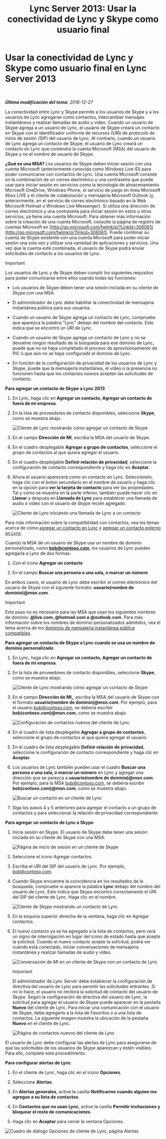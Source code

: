 ﻿---
title: 'Lync Server 2013: Usar la conectividad de Lync y Skype como usuario final'
TOCTitle: Usar la conectividad de Lync y Skype como usuario final
ms:assetid: ad22f731-118c-4349-8790-b1a72941cbdd
ms:mtpsurl: https://technet.microsoft.com/es-es/library/Dn440175(v=OCS.15)
ms:contentKeyID: 59602844
ms.date: 01/07/2017
mtps_version: v=OCS.15
ms.translationtype: HT
---

# Usar la conectividad de Lync y Skype como usuario final en Lync Server 2013

 

_**Última modificación del tema:** 2016-12-27_

La conectividad entre Lync y Skype permite a los usuarios de Skype y a los usuarios de Lync agregarse como contactos, intercambiar mensajes instantáneos y realizar llamadas de audio y vídeo. Cuando un usuario de Skype agrega a un usuario de Lync, el usuario de Skype creará un contacto en Skype con el identificador uniforme de recursos (URI) de protocolo de inicio de sesión (SIP) del usuario de Lync. Al contrario, cuando un usuario de Lync agrega un contacto de Skype, el usuario de Lync creará un contacto en Lync que contendrá la cuenta Microsoft (MSA) del usuario de Skype y no el nombre de usuario de Skype.

**¿Qué es una MSA?** Los usuarios de Skype deben iniciar sesión con una cuenta Microsoft (anteriormente conocida como Windows Live ID) para poder comunicarse con contactos de Lync. Una cuenta Microsoft consiste en la combinación de un correo electrónico y una contraseña que puede usar para iniciar sesión en servicios como la tecnología de almacenamiento Microsoft OneDrive, Windows Phone, el servicio de juego en línea Microsoft Xbox LIVE y el cliente de colaboración y mensajería Microsoft Outlook (y, anteriormente, en el servicio de correo electrónico basado en la Web Microsoft Hotmail o Windows Live Messenger). Si utiliza una dirección de correo electrónico y una contraseña para iniciar sesión en estos u otros servicios, ya tiene una cuenta Microsoft. Para obtener más información sobre la creación de una cuenta Microsoft, consulte la página de registro de cuentas Microsoft en [http://go.microsoft.com/fwlink/p/?LinkId=306061](http://go.microsoft.com/fwlink/p/?linkid=306061). Puede combinar su cuenta de Skype existente con una cuenta Microsoft para poder iniciar sesión una sola vez y utilizar una variedad de aplicaciones y servicios. Una vez que la cuenta esté combinada, el usuario de Skype podrá enviar solicitudes de contacto a los usuarios de Lync.

> [!IMPORTANT]  
> Los usuarios de Lync y de Skype deben cumplir los siguientes requisitos para poder comunicarse entre ellos usando todas las funciones:
> <ul>
> <li><p>Los usuarios de Skype deben tener una sesión iniciada en su cliente de Skype con una MSA.</p></li>
> <li><p>El administrador de Lync debe habilitar la conectividad de mensajería instantánea pública para sus usuarios.</p></li>
> <li><p>Cuando un usuario de Skype agrega un contacto de Lync, compruebe que aparezca la palabra &quot;Lync&quot; debajo del nombre del contacto. Esto indica que se encontró un URI de Lync.</p></li>
> <li><p>Cuando un usuario de Skype agrega un contacto de Lync y no se devuelve ningún resultado de la búsqueda para ese dominio de Lync, puede que no se haya completado el proceso de aprovisionamiento de PIC o que aún no se haya configurado el dominio de Lync.</p></li>
> <li><p>En función de la configuración de privacidad de los usuarios de Lync y Skype, puede que la mensajería instantánea, el vídeo o la presencia no funcionen hasta que los contactos nuevos acepten las solicitudes de contacto.</p></li>
> </ul>


**Para agregar un contacto de Skype a Lync 2013**

1.  En Lync, haga clic en **Agregar un contacto, Agregar un contacto de fuera de mi empresa**.

2.  En la lista de proveedores de contacto disponibles, seleccione **Skype**, como se muestra abajo.
    
    ![Cliente de Lync mostrando cómo agregar un contacto de Skype](images/Dn440175.ac4e2f21-c1d9-47d8-b99e-d49fe4eb36d7(OCS.15).jpg "Cliente de Lync mostrando cómo agregar un contacto de Skype")

3.  En el campo **Dirección de MI**, escriba la MSA del usuario de Skype.

4.  En el cuadro desplegable **Agregar a grupo de contactos**, seleccione el grupo de contactos al que quiera agregar el usuario.

5.  En el cuadro desplegable **Definir relación de privacidad**, seleccione la configuración de contacto correspondiente y haga clic en **Aceptar**.

6.  Ahora el usuario aparecerá como un contacto en Lync. Selecciónelo, haga clic con el botón secundario en el nombre de usuario y haga clic en la opción para **ver la tarjeta de contacto** para ver las propiedades. Tal y como se muestra en la parte inferior, también puede hacer clic en **Llamar** y después en **Llamada de Lync** para establecer una llamada de audio o vídeo con el usuario de Skype recién agregado.
    
    ![Cliente de Lync iniciando una llamada de Lync a un contacto](images/Dn440175.cd7cb21a-87f7-4bfa-b30c-980d4098d226(OCS.15).jpg "Cliente de Lync iniciando una llamada de Lync a un contacto")

Para más información sobre la compatibilidad con contactos, vea los temas acerca de cómo [agregar un contacto en Lync](http://office.microsoft.com/es-es/office365-lync-online-help/add-a-contact-in-lync-ha102828922.aspx) y [agregar un contacto externo en Lync](http://office.microsoft.com/es-es/office365-lync-online-help/add-an-external-contact-in-lync-ha104038998.aspx?ctt=5%26origin=ha102828922)

Cuando la MSA de un usuario de Skype usa un nombre de dominio personalizado, como <strong>bob@contoso.com</strong>, los usuarios de Lync pueden agregarla a Lync de dos formas:

1.  Con el icono **Agregar un contacto**

2.  En el campo **Buscar una persona o una sala, o marcar un número**

En ambos casos, el usuario de Lync debe escribir el correo electrónico del usuario de Skype con el siguiente formato: <strong>usuario(nombre de dominio)@msn.com</strong>.

> [!IMPORTANT]  
> Este paso no es necesario para las MSA que usan los siguientes nombres de dominio: <strong>@live.com, @hotmail.com o @outlook.com</strong>. Para más información sobre los nombres de dominio personalizados admitidos, vea el tema acerca de los <a href="http://support.microsoft.com/kb/897567/es">dominios de mensajería instantánea pública compatibles</a>.



**Para agregar un contacto de Skype a Lync cuando se usa un nombre de dominio personalizado**

1.  En Lync, haga clic en **Agregar un contacto, Agregar un contacto de fuera de mi empresa**.

2.  En la lista de proveedores de contacto disponibles, seleccione **Skype**, como se muestra abajo.
    
    ![Cliente de Lync mostrando cómo agregar un contacto de Skype](images/Dn440175.ac4e2f21-c1d9-47d8-b99e-d49fe4eb36d7(OCS.15).jpg "Cliente de Lync mostrando cómo agregar un contacto de Skype")

3.  En el campo **Dirección de MI,**, escriba la MSA del usuario de Skype con el formato <strong>usuario(nombre de dominio)@msn.com</strong>. Por ejemplo, para el usuario bob@contoso.com, se debería escribir <strong>bob(contoso.com)@msn.com</strong>, como se muestra abajo.
    
    ![Configuración de contactos nuevos del cliente de Lync](images/Dn440175.422e69b5-2c0c-4260-858f-f10309af772f(OCS.15).jpg "Configuración de contactos nuevos del cliente de Lync")

4.  En el cuadro de lista desplegable **Agregar a grupo de contactos**, seleccione el grupo de contactos al que quiera agregar el usuario.

5.  En el cuadro de lista desplegable **Definir relación de privacidad**, seleccione la configuración de contacto correspondiente y haga clic en **Aceptar**.

6.  Los usuarios de Lync también pueden usar el cuadro **Buscar una persona o una sala, o marcar un número** en Lync y agregar una dirección que se parezca a <strong>usuario(nombre de dominio)@msn.com</strong>. Por ejemplo, para la MSA bob@contoso.com, se debería escribir <strong>bob(contoso.com)@msn.com</strong>, como se muestra abajo.
    
    ![Buscar un contacto en un cliente de Lync](images/Dn440175.69787db8-f9b9-49e5-b197-b90b10393301(OCS.15).jpg "Buscar un contacto en un cliente de Lync")

7.  Siga los pasos 4 y 5 anteriores para agregar el contacto a un grupo de contactos y para seleccionar la relación de privacidad correspondiente.

**Para agregar un contacto de Lync a Skype**

1.  Inicie sesión en Skype. El usuario de Skype debe tener una sesión iniciada en su cliente de Skype con una MSA.
    
    ![Página de inicio de sesión en un cliente de Skype](images/Dn440175.b4fd7c5a-be35-4205-80c7-872863b7a91d(OCS.15).jpg "Página de inicio de sesión en un cliente de Skype")

2.  Seleccione el icono Agregar contactos.

3.  Escriba el URI del SIP del usuario de Lync. Por ejemplo, bob@contoso.com.

4.  Cuando Skype encuentre la coincidencia en los resultados de la búsqueda, compruebe si aparece la palabra **Lync** debajo del nombre del usuario de Lync. Esto indica que Skype encontró correctamente el URI del SIP del cliente de Lync. Haga clic en el nombre.
    
    ![Cliente de Skype mostrando un contacto de Lync](images/Dn440175.4e690a72-1a54-4442-89cf-0fb45ac5f56a(OCS.15).jpg "Cliente de Skype mostrando un contacto de Lync")

5.  En la esquina superior derecha de la ventana, haga clic en Agregar contactos.

6.  El nuevo contacto ya se ha agregado a la lista de contactos, pero verá un signo de interrogación en lugar del icono de estado hasta que acepte la solicitud. Cuando el nuevo contacto acepte la solicitud, podrá ver cuándo está conectado, iniciar conversaciones de mensajería instantánea y realizar llamadas de audio y vídeo.
    
    ![Conversación de MI en un cliente de Skype con un contacto de Lync](images/Dn440175.86ca6f81-4db9-45ba-8511-1f7541aaf066(OCS.15).jpg "Conversación de MI en un cliente de Skype con un contacto de Lync")
    
    > [!IMPORTANT]  
    > El administrador de Lync Server debe establecer la configuración de directiva del usuario de Lync para permitir las solicitudes entrantes. Si no lo hace, el usuario no recibirá la solicitud de contacto del usuario de Skype. Según la configuración de directiva del usuario de Lync, la solicitud para agregar el usuario de Skype puede aparecer en la pestaña <strong>Nuevo</strong> del cliente de Lync. Para iniciar una comunicación con el usuario de Skype, debe agregarlo a la lista de Favoritos o a una lista de contactos. La siguiente imagen muestra la ubicación de la pestaña <strong>Nuevo</strong> en el cliente de Lync.
    
    
    ![Página de contactos nuevos del cliente de Lync](images/Dn440175.b1cf8570-1401-47d9-ab14-b04f0d7e8a7a(OCS.15).jpg "Página de contactos nuevos del cliente de Lync")

El usuario de Lync debe configurar las alertas de Lync para asegurarse de que las solicitudes de los usuarios de Skype aparezcan y estén visibles. Para ello, complete este procedimiento.

**Para configurar alertas de Lync**

1.  En el cliente de Lync, haga clic en el icono **Opciones**.

2.  Seleccione **Alertas**.

3.  En **Alertas generales**, active la casilla **Notificarme cuando alguien me agregue a su lista de contactos**.

4.  En **Contactos que no usan Lync**, active la casilla **Permitir invitaciones y bloquear el resto de comunicaciones**.

5.  Haga clic en **Aceptar** para cerrar la ventana Opciones.

![Cuadro de diálogo Opciones de cliente de Lync, página Alertas](images/Dn440175.b36ed67f-f394-4f66-b60a-b74793001bfc(OCS.15).jpg "Cuadro de diálogo Opciones de cliente de Lync, página Alertas")

